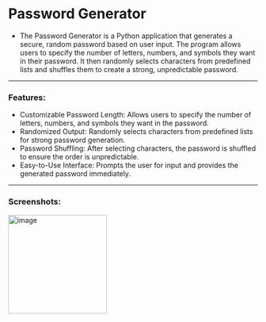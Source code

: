 # Password Generator

- The Password Generator is a Python application that generates a secure, random password based on user input. The program allows users to specify the number of letters, numbers, and symbols they want in their password. It then randomly selects characters from predefined lists and shuffles them to create a strong, unpredictable password.

---

### Features:

- Customizable Password Length: Allows users to specify the number of letters, numbers, and symbols they want in the password.
- Randomized Output: Randomly selects characters from predefined lists for strong password generation.
- Password Shuffling: After selecting characters, the password is shuffled to ensure the order is unpredictable.
- Easy-to-Use Interface: Prompts the user for input and provides the generated password immediately.

---

### Screenshots:

<img width="199" alt="image" src="https://github.com/user-attachments/assets/8ced0c8c-5525-4b68-bd3b-5d3c42496f72">
